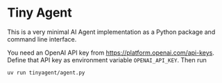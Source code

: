 Tiny Agent
==========

This is a very minimal AI Agent implementation as a Python package and
command line interface.

You need an OpenAI API key from <https://platform.openai.com/api-keys>.
Define that API key as environment variable `OPENAI_API_KEY`. Then run

```bash
uv run tinyagent/agent.py
```

